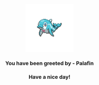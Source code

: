 <p align="center">
            <img src="https://raw.githubusercontent.com/PokeAPI/sprites/master/sprites/pokemon/964.png" width="150" height="150">
          </p>
          <h3 align="center">You have been greeted by - <b>Palafin</b></h3>
          <h3 align="center">Have a nice day!</h3>
        